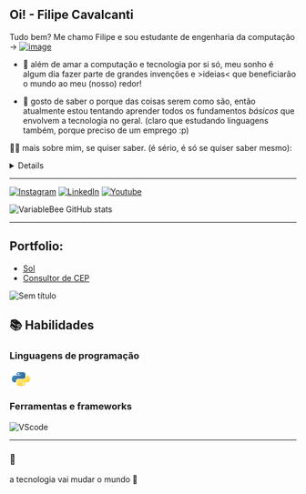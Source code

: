 ## Oi! - Filipe Cavalcanti

Tudo bem? Me chamo Filipe e sou estudante de engenharia da computação -> [![image](https://github.com/user-attachments/assets/0919238c-afa7-4dd7-9ab2-be88bb2910cd)](https://unasp.br/) 

 - 🥼 além de amar a computação e tecnologia por si só, meu sonho é algum dia fazer parte de grandes invenções e >ideias< que beneficiarão o mundo ao meu (nosso) redor!

 - 🔭 gosto de saber o porque das coisas serem como são, então atualmente estou tentando aprender todos os fundamentos *básicos* que envolvem a tecnologia no geral. (claro que estudando linguagens também, porque preciso de um emprego :p)



👨‍💻 mais sobre mim, se quiser saber. (é sério, é só se quiser saber mesmo):
<details> 
    - 💬 Tenho 22 anos e sempre odiei a escola! sempre preferi ficar na frente do computador desde muito pequeno fazendo qualquer coisa que seja. Aprendi muito (infelizmente e felizmente) com a internet, aprendi muito com jogos, aprendi muito sobre aquele mundo que para minha realidade (familia) era totalmente diferente e sempre fiquei fascinado com tudo. Não pense que eu não gostava de aprender só porque eu não gostava e ia mal (bem mal) na escola, eu só não gostava do que >me ensinavam<. aprendi a montar um computador e baixar pirataria sem trojan antes de aprender divisão, claro, depois de ter que aprender a formatar um computador de tanto virus que colocava e depois de ter que aprender a soldar um componente porque fiz alguma burrada. Mas como infelizmente a vida adulta chega para todo mundo, ela chegou com dois pés no meu peito e me falando (ou eu falando para mim mesmo): ¬dinheiro = fracassado. E como eu sempre fui uma criança difícil (chata) e sem controle mental nenhum para nada, enchi minha cabeça com muita merda. Mas eu agradeço por ter crescido assim, um adolescênte/adulto insuportável, mimado e extremamente ignorante sobre a vida; (obrigado Deus por fazer a vida me dar o troco). Hoje, conhecendo pessoas incríveis e pessoas horríveis, cada uma diferente da outra, cada uma com seu jeito de pensar, enxergo as coisas de maneiras diferentes, claro que ainda continuo sendo um ignorante e não sei nada sobre a vida, mas agora eu *SEI* que não sei nada sobre a vida. Dinheiro? não vale nada, mas não paramos de pensar nele. Fazer oque você gosta? não posso, não vai me ajudar a pagar minhas contas. É uma realidade angustiante que me faz pensar: 'eai? a vida é só isso daqui?'; se for, que pena, estou errado mais uma vez. Mas fazer o que se já escolhi que quero mudar isso.
Em um resumo, é isso: quero algum dia ter autonomia suficiente na área da tecnologia, para ter a capacidade de inventar, falar, explicar e transmitir todas as minhas ideias para quem quer ouvir. Estou estudando e me dedicando para isso, e algum dia eu vou ser o melhor no que faço, não para ser melhor que as pessoas, para as pessoas me ouvirem dizer que estámos acabando com o mundo e isso é culpa da nossa burrice e ignorância (capitalista e social, parece que nem somos ou só fingimos que não sabemos que somos todos umas raça só), e pelo menos uma delas entenderem o que estou querendo dizer.
</details>
     
---

[![Instagram](https://img.shields.io/badge/Instagram-E4405F?style=for-the-badge&logo=instagram&logoColor=white)](https://www.instagram.com/lipzerakj/)
[![LinkedIn](https://img.shields.io/badge/LinkedIn-0077B5?style=for-the-badge&logo=linkedin&logoColor=white)](https://www.linkedin.com/in/filipecavalcanti/)
[![Youtube](https://img.shields.io/badge/YouTube-FF0000?style=for-the-badge&logo=youtube&logoColor=white)](https://www.youtube.com/@lipeollv/)

![VariableBee GitHub stats](https://github-readme-stats.vercel.app/api?username=variablebee&show_icons=true&theme=gotham)

---

## Portfolio:
- [Sol](https://github.com/lipeollv/sol)
- [Consultor de CEP](https://github.com/lipeollv/Consultor-de-CEP)





![Sem título](https://github.com/user-attachments/assets/0b8bd64f-08ef-46fa-9e63-ce15027583ca)


## 📚 Habilidades

<div style="flex-basis: 48%;">
    <h3>Linguagens de programação</h3>
    <img align="center" alt="Python" height="30" width="40" src="https://raw.githubusercontent.com/devicons/devicon/master/icons/python/python-original.svg">

<div style="flex-basis: 48%;">
    <h3>Ferramentas e frameworks</h3>
    <img align="center" alt="VScode" height="30" width="40" src="https://cdn.jsdelivr.net/gh/devicons/devicon/icons/vscode/vscode-original.svg">

---



### 👋                                      
a tecnologia vai mudar o mundo 📌
    
